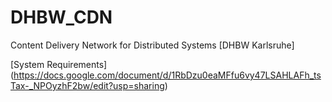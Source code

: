 # DHBW_CDN
Content Delivery Network for Distributed Systems [DHBW Karlsruhe]

[System Requirements] (https://docs.google.com/document/d/1RbDzu0eaMFfu6vy47LSAHLAFh_tsTax-_NPOyzhF2bw/edit?usp=sharing)
